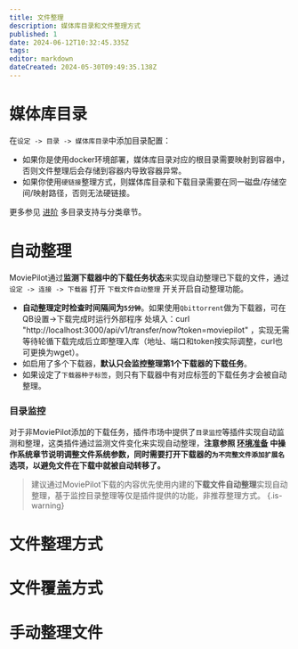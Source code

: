 ```yaml
---
title: 文件整理
description: 媒体库目录和文件整理方式
published: 1
date: 2024-06-12T10:32:45.335Z
tags: 
editor: markdown
dateCreated: 2024-05-30T09:49:35.138Z
---
```


# 媒体库目录

在`设定 -> 目录 -> 媒体库目录`中添加目录配置：
- 如果你是使用docker环境部署，媒体库目录对应的根目录需要映射到容器中，否则文件整理后会存储到容器内导致容器异常。
- 如果你使用`硬链接`整理方式，则媒体库目录和下载目录需要在同一磁盘/存储空间/映射路径，否则无法硬链接。

更多参见 [进阶](/advanced) 多目录支持与分类章节。

# 自动整理
MoviePilot通过**监测下载器中的下载任务状态**来实现自动整理已下载的文件，通过`设定 -> 连接 -> 下载器` 打开 `下载文件自动整理` 开关开启自动整理功能。
- **自动整理定时检查时间隔间为`5分钟`**。如果使用`Qbittorrent`做为下载器，可在 QB设置->下载完成时运行外部程序 处填入：curl "http://localhost:3000/api/v1/transfer/now?token=moviepilot" ，实现无需等待轮循下载完成后立即整理入库（地址、端口和token按实际调整，curl也可更换为wget）。
- 如启用了多个下载器，**默认只会监控整理第1个下载器的下载任务**。
- 如果设定了`下载器种子标签`，则只有下载器中有对应标签的下载任务才会被自动整理。

### 目录监控
对于非MoviePilot添加的下载任务，插件市场中提供了`目录监控`等插件实现自动监测和整理，这类插件通过监测文件变化来实现自动整理，**注意参照 [环境准备](/ready) 中操作系统章节说明调整文件系统参数，同时需要打开下载器的`为不完整文件添加扩展名`选项，以避免文件在下载中就被自动转移了。**

> 建议通过MoviePilot下载的内容优先使用内建的**下载文件自动整理**实现自动整理，基于监控目录整理等仅是插件提供的功能，非推荐整理方式。
{.is-warning}

# 文件整理方式



# 文件覆盖方式

# 手动整理文件
